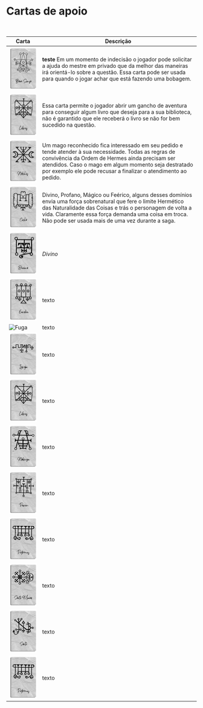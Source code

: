 # Cartas de apoio
&nbsp;

Carta   | Descrição
--------- | ------
<img align="vertical-align:middle" src="https://github.com/Boifuba/Ars-Magica/blob/main/Imagens/Deck/Bom%20Senso.webp" alt="Bom Senso" width="250" > | **teste** Em um momento de indecisão o jogador pode solicitar a ajuda do mestre em privado que da melhor das maneiras irá orientá-lo sobre a questão. Essa carta pode ser usada para quando o jogar achar que está fazendo uma bobagem. 
<img align="vertical-align:middle" src="https://github.com/Boifuba/Ars-Magica/blob/main/Imagens/Deck/Libris.webp" alt="Libris" width="200" > | Essa carta permite o jogador abrir um gancho de aventura para conseguir algum livro que deseja para a sua biblioteca, não é garantido que ele receberá o livro se não for bem sucedido na questão.
<img align="vertical-align:middle" src="https://github.com/Boifuba/Ars-Magica/blob/main/Imagens/Deck/Nobilis.webp" alt="Nobilis" width="200" > | Um mago reconhecido fica interessado em seu pedido e tende atender à sua necessidade. Todas as regras de convivência da Ordem de Hermes ainda precisam ser atendidos. Caso o mago em algum momento seja destratado por exemplo ele pode recusar a finalizar o atendimento ao pedido.
<img align="vertical-align:middle" src="https://github.com/Boifuba/Ars-Magica/blob/main/Imagens/Deck/Ciclo.webp" alt="Ciclo" width="200" > | Divino, Profano, Mágico ou Feérico, alguns desses domínios envia uma força sobrenatural que fere o limite Hermético das Naturalidade das Coisas e trás o personagem de volta a vida. Claramente essa força demanda uma coisa em troca. Não pode ser usada mais de uma vez durante a saga.
<img align="vertical-align:middle" src="https://github.com/Boifuba/Ars-Magica/blob/main/Imagens/Deck/Divino.webp" alt="Divino" width="200" > | *Divino*
<img align="vertical-align:middle" src="https://github.com/Boifuba/Ars-Magica/blob/main/Imagens/Deck/Eureka.webp" alt="Eureka" width="200" > | texto
<img align="vertical-align:middle" src="hhttps://github.com/Boifuba/Ars-Magica/blob/main/Imagens/Deck/Fuga.webp" alt="Fuga" width="200" > | texto
<img align="vertical-align:middle" src="https://github.com/Boifuba/Ars-Magica/blob/main/Imagens/Deck/Igreja.webp" alt="Igreja" width="200" > | texto
<img align="vertical-align:middle" src="https://github.com/Boifuba/Ars-Magica/blob/main/Imagens/Deck/Libris.webp" alt="libris" width="200" > | texto
<img align="vertical-align:middle" src="https://github.com/Boifuba/Ars-Magica/blob/main/Imagens/Deck/Nobreza.webp" alt="Nobreza" width="200" > | texto
<img align="vertical-align:middle" src="https://github.com/Boifuba/Ars-Magica/blob/main/Imagens/Deck/Paren.webp" alt="Paren" width="200" > | texto
<img align="vertical-align:middle" src="https://github.com/Boifuba/Ars-Magica/blob/main/Imagens/Deck/Patronus.webp" alt="Profano" width="200" > | texto
<img align="vertical-align:middle" src="https://github.com/Boifuba/Ars-Magica/blob/main/Imagens/Deck/Sorte%20Maior.webp" alt="Sorte Maior" width="200" > | texto
<img align="vertical-align:middle" src="https://github.com/Boifuba/Ars-Magica/blob/main/Imagens/Deck/Sorte.webp" alt="Sorte" width="200" > | texto
<img align="vertical-align:middle" src="https://github.com/Boifuba/Ars-Magica/blob/main/Imagens/Deck/Patronus.webp" alt="Patronus" width="200" > | texto



